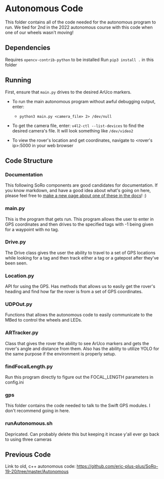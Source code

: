 # Autonomous Code

This folder contains all of the code needed for the autonomous program to run. We tied for 2nd in the 2022 autonomous course with this code when one of our wheels wasn't moving!

## Dependencies

Requires `opencv-contrib-python` to be installed
Run `pip3 install .` in this folder

## Running

First, ensure that `main.py` drives to the desired ArUco markers.

- To run the main autonomous program without awful debugging output, enter:

  - `python3 main.py <camera_file> 2> /dev/null`

- To get the camera file, enter: `v4l2-ctl --list-devices` to find the desired camera's file. It will look something like `/dev/video2`

- To view the rover's location and get coordinates, navigate to &lt;rover's ip&gt;:5000 in your web browser

## Code Structure

### Documentation

This following SoRo components are good candidates for documentation. If you know markdown, and have a good idea about what's going on here, please feel free to [make a new page about one of these in the docs](https://sooner-rover-team.github.io/soro-documentation/html/new-page-guide.html)! :)

### main.py

This is the program that gets run. This program allows the user to enter in GPS coordinates and then drives to the specified tags with -1 being given for a waypoint with no tag.

### Drive.py

The Drive class gives the user the ability to travel to a set of GPS locations while looking for a tag and then track either a tag or a gatepost after they've been seen.

### Location.py

API for using the GPS. Has methods that allows us to easily get the rover's heading and find how far the rover is from a set of GPS coordinates.

### UDPOut.py

Functions that allows the autonomous code to easily communicate to the MBed to control the wheels and LEDs.

### ARTracker.py

Class that gives the rover the ability to see ArUco markers and gets the rover's angle and distance from them. Also has the ability to utilize YOLO for the same purpose if the environment is properly setup.

### findFocalLength.py

Run this program directly to figure out the FOCAL_LENGTH parameters in config.ini

### gps

This folder contains the code needed to talk to the Swift GPS modules. I don't recommend going in here.

### runAutonomous.sh

Depricated. Can probably delete this but keeping it incase y'all ever go back to using three cameras

## Previous Code

Link to old, c++ autonomous code: <https://github.com/eric-plus-plus/SoRo-19-20/tree/master/Autonomous>
